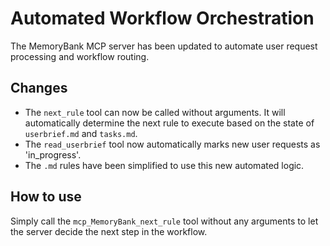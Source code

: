 # Automated Workflow Orchestration

The MemoryBank MCP server has been updated to automate user request processing and workflow routing.

## Changes
- The `next_rule` tool can now be called without arguments. It will automatically determine the next rule to execute based on the state of `userbrief.md` and `tasks.md`.
- The `read_userbrief` tool now automatically marks new user requests as 'in_progress'.
- The `.md` rules have been simplified to use this new automated logic.

## How to use
Simply call the `mcp_MemoryBank_next_rule` tool without any arguments to let the server decide the next step in the workflow. 